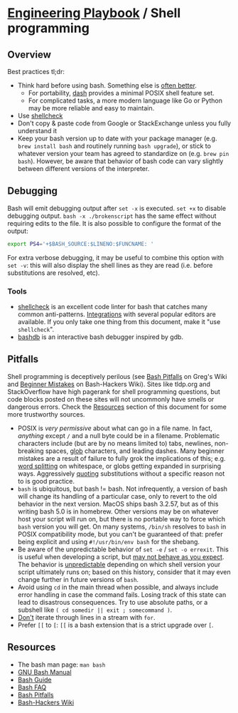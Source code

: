 # [Engineering Playbook](../README.md) / Shell programming

## Overview

Best practices tl;dr:

* Think hard before using bash. Something else is [often better](https://mywiki.wooledge.org/BashWeaknesses).
  * For portability, [dash](http://gondor.apana.org.au/~herbert/dash/) provides a minimal POSIX shell feature set.
  * For complicated tasks, a more modern language like Go or Python may be more reliable and easy to maintain.
* Use [shellcheck](https://shellcheck.net)
* Don't copy & paste code from Google or StackExchange unless you fully understand it
* Keep your bash version up to date with your package manager (e.g. `brew install bash` and routinely running `bash upgrade`), or stick to whatever version your team has agreed to standardize on (e.g. `brew pin bash`). However, be aware that behavior of bash code can vary slightly between different versions of the interpreter.

## Debugging

Bash will emit debugging output after `set -x` is executed. `set +x` to disable debugging output. `bash -x ./brokenscript` has the same effect without requiring edits to the file. It is also possible to configure the format of the output:

```sh
export PS4='+$BASH_SOURCE:$LINENO:$FUNCNAME: '
```

For extra verbose debugging, it may be useful to combine this option with `set -v`: this will also display the shell lines as they are read (i.e. before substitutions are resolved, etc).

### Tools

* [shellcheck](https://shellcheck.net) is an excellent code linter for bash that catches many common anti-patterns. [Integrations](https://github.com/koalaman/shellcheck#user-content-in-your-editor) with several popular editors are available. If you only take one thing from this document, make it "use `shellcheck`".
* [bashdb](http://bashdb.sourceforge.net/) is an interactive bash debugger inspired by gdb.

## Pitfalls

Shell programming is deceptively perilous (see [Bash Pitfalls](https://mywiki.wooledge.org/BashPitfalls) on Greg's Wiki and [Beginner Mistakes](https://wiki.bash-hackers.org/scripting/newbie_traps) on Bash-Hackers Wiki). Sites like tldp.org and StackOverflow have high pagerank for shell programming questions, but code blocks posted on these sites will not uncommonly have smells or dangerous errors. Check the [Resources](#Resources) section of this document for some more trustworthy sources.

* POSIX is _very permissive_ about what can go in a file name. In fact, _anything_ except `/` and a null byte could be in a filename. Problematic characters include (but are by no means limited to) tabs, newlines, non-breaking spaces, [glob](https://mywiki.wooledge.org/glob) characters, and leading dashes. Many beginner mistakes are a result of failure to fully grok the implications of this; e.g. [word splitting](https://mywiki.wooledge.org/WordSplitting) on whitespace, or globs getting expanded in surprising ways. Aggressively [quoting](https://mywiki.wooledge.org/Quotes) substitutions without a specific reason not to is good practice.
* `bash` is ubiquitous, but bash != bash. Not infrequently, a version of bash will change its handling of a particular case, only to revert to the old behavior in the next version. MacOS ships bash 3.2.57, but as of this writing bash 5.0 is in homebrew. Other versions may be on whatever host your script will run on, but there is no portable way to force which `bash` version you will get. On many systems, `/bin/sh` resolves to `bash` in POSIX compatibility mode, but you can't be guaranteed of that: prefer being explicit and using `#!/usr/bin/env bash` for the shebang.
* Be aware of the unpredictable behavior of `set -e` / `set -o errexit`. This is useful when developing a script, but [may not behave as you expect](http://www.fvue.nl/wiki/Bash:_Error_handling). The behavior is [unpredictable](https://www.in-ulm.de/~mascheck/various/set-e/) depending on which shell version your script ultimately runs on; based on this history, consider that it may even change further in future versions of `bash`.
* Avoid using `cd` in the main thread when possible, and always include error handling in case the command fails. Losing track of this state can lead to disastrous consequences. Try to use absolute paths, or a subshell like `( cd somedir || exit ; somecommand )`.
* [Don't](https://mywiki.wooledge.org/DontReadLinesWithFor) iterate through lines in a stream with `for`.
* Prefer `[[` to `[`: `[[` is a bash extension that is a strict upgrade over `[`.

## Resources

* The bash man page: `man bash`
* [GNU Bash Manual](http://gnu.org/s/bash/manual)
* [Bash Guide](http://mywiki.wooledge.org/BashGuide)
* [Bash FAQ](http://mywiki.wooledge.org/BashFAQ)
* [Bash Pitfalls](https://mywiki.wooledge.org/BashPitfalls)
* [Bash-Hackers Wiki](http://wiki.bash-hackers.org/)
